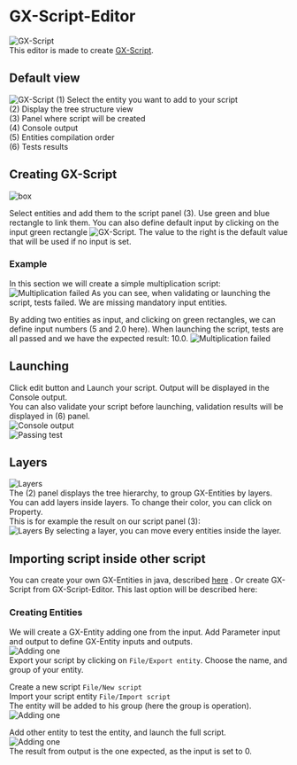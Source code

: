 # GX-Script-Editor
![GX-Script](https://raw.githubusercontent.com/eadgyo/GX-Script-Editor/master/img/example.PNG)  
This editor is made to create [GX-Script](https://github.com/eadgyo/GX-Script).

## Default view
![GX-Script](https://raw.githubusercontent.com/eadgyo/GX-Script-Editor/master/img/frame.PNG)
(1) Select the entity you want to add to your script  
(2) Display the tree structure view  
(3) Panel where script will be created  
(4) Console output  
(5) Entities compilation order  
(6) Tests results  

## Creating GX-Script
![box](https://raw.githubusercontent.com/eadgyo/GX-Script-Editor/master/img/box.PNG)

Select entities and add them to the script panel (3). 
Use green and blue rectangle to link them. You can also define default input by clicking on the input green rectangle ![GX-Script](https://raw.githubusercontent.com/eadgyo/GX-Script-Editor/master/img/greenbox.PNG). The value to the right is the default value that will be used if no input is set.

### Example
In this section we will create a simple multiplication script:  
![Multiplication failed](https://raw.githubusercontent.com/eadgyo/GX-Script-Editor/master/img/multiply_failed.PNG)
As you can see, when validating or launching the script, tests failed. We are missing mandatory input entities.

By adding two entities as input, and clicking on green rectangles, we can define input numbers (5 and 2.0 here). When launching the script, tests are all passed and we have the expected result: 10.0.
![Multiplication failed](https://raw.githubusercontent.com/eadgyo/GX-Script-Editor/master/img/multiply_valid.PNG)



## Launching
Click edit button and Launch your script. Output will be displayed in the Console output.  
You can also validate your script before launching, validation results will be displayed in (6) panel.  
![Console output](https://raw.githubusercontent.com/eadgyo/GX-Script-Editor/master/img/egx_example_cons.PNG)  
![Passing test](https://raw.githubusercontent.com/eadgyo/GX-Script-Editor/master/img/validation_failed.PNG)

## Layers
![Layers](https://raw.githubusercontent.com/eadgyo/GX-Script-Editor/master/img/LayerPanel.PNG)  
The (2) panel displays the tree hierarchy, to group GX-Entities by layers. You can add layers inside layers. To change their color, you can click on Property.  
This is for example the result on our script panel (3):  
![Layers](https://raw.githubusercontent.com/eadgyo/GX-Script-Editor/master/img/layerDemo.PNG)
By selecting a layer, you can move every entities inside the layer.  

## Importing script inside other script
You can create your own GX-Entities in java, described [here]() . Or create GX-Script from GX-Script-Editor.
This last option will be described here:

### Creating Entities
We will create a GX-Entity adding one from the input. Add Parameter input and output to define GX-Entity inputs and outputs.  
![Adding one](https://raw.githubusercontent.com/eadgyo/GX-Script-Editor/master/img/function.PNG)  
Export your script by clicking on ```File/Export entity```. Choose the name, and group of your entity.  

Create a new script ```File/New script```  
Import your script entity ```File/Import script```  
The entity will be added to his group (here the group is operation).  
![Adding one](https://raw.githubusercontent.com/eadgyo/GX-Script-Editor/master/img/addingOneGroup.PNG)  

Add other entity to test the entity, and launch the full script.  
![Adding one](https://raw.githubusercontent.com/eadgyo/GX-Script-Editor/master/img/addingOne.PNG)  
The result from output is the one expected, as the input is set to 0.  
